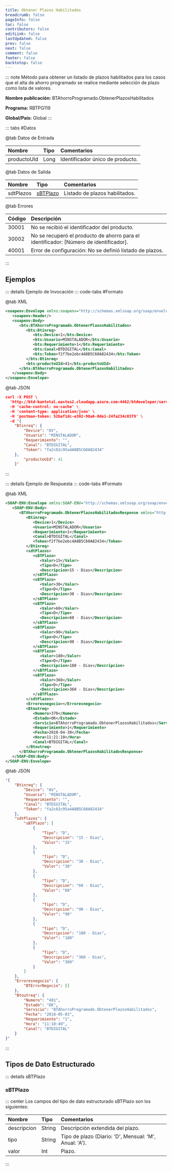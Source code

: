 ```yaml
---
title: Obtener Plazos Habilitados
breadcrumb: false
pageInfo: false
toc: false
contributors: false
editLink: false
lastUpdated: false
prev: false
next: false
comment: false
footer: false
backtotop: false
---
```


<!-- ABRE DATOS DEL MÉTODO -->
::: note Método para obtener un listado de plazos habilitados para los casos que el alta de ahorro programado se realice mediante selección de plazo como lista de valores.

**Nombre publicación:** BTAhorroProgramado.ObtenerPlazosHabilitados

**Programa:** RBTPG119

**Global/País:** Global
:::
<!-- CIERRA DATOS DEL MÉTODO -->

<!-- ABRE TABLA DE DATOS -->
::: tabs #Datos

@tab Datos de Entrada

Nombre | Tipo | Comentarios
:--------- | :--------- | :---------
productoUId | Long | Identificador único de producto.

@tab Datos de Salida

Nombre | Tipo | Comentarios
:--------- | :----------- | :-----------
sdtPlazos | [sBTPlazo](#sbtplazo) | Listado de plazos habilitados.

@tab Errores

Código | Descripción
:--------- | :-----------
30001 | No se recibió el identificador del producto.
30002 | No se recuperó el producto de ahorro para el identificador: [Número de identificador].
40001 | Error de configuración: No se definió listado de plazos.
:::
<!-- CIERRA TABLA DE DATOS -->

## **Ejemplos**

<!-- ABRE EJEMPLO DE INVOCACIÓN -->
::: details Ejemplo de Invocación
::: code-tabs #Formato

@tab XML
```xml
<soapenv:Envelope xmlns:soapenv="http://schemas.xmlsoap.org/soap/envelope/" xmlns:bts="http://uy.com.dlya.bantotal/BTSOA/">
   <soapenv:Header/>
   <soapenv:Body>
      <bts:BTAhorroProgramado.ObtenerPlazosHabilitados>
         <bts:Btinreq>
            <bts:Device>1</bts:Device>
            <bts:Usuario>MINSTALADOR</bts:Usuario>
            <bts:Requerimiento>1</bts:Requerimiento>
            <bts:Canal>BTDIGITAL</bts:Canal>
            <bts:Token>f2f7be2ebc4A8B5C60A82434</bts:Token>
         </bts:Btinreq>
         <bts:productoUId>41</bts:productoUId>
      </bts:BTAhorroProgramado.ObtenerPlazosHabilitados>
   </soapenv:Body>
</soapenv:Envelope>
```

@tab JSON
```json
curl -X POST \
  'http://btd-bantotal.eastus2.cloudapp.azure.com:4462/btdeveloper/servlet/com.dlya.bantotal.odwsbt_BTAhorroProgramado?ObtenerPlazosHabilitados' \
  -H 'cache-control: no-cache' \
  -H 'content-type: application/json' \
  -H 'postman-token: 52baf1dc-e302-90a6-0de1-24fa234c0379' \
  -d '{
	"Btinreq": {
		"Device": "AV",
		"Usuario": "MINSTALADOR",
		"Requerimiento": "",
		"Canal": "BTDIGITAL",
		"Token": "fa2c02c95a4A8B5C60A82434"
	},
		"productoUId": 41
	}'
```
:::
<!-- CIERRA EJEMPLO DE INVOCACIÓN -->

<!-- ABRE EJEMPLO DE RESPUESTA -->
::: details Ejemplo de Respuesta
::: code-tabs #Formato

@tab XML
```xml
<SOAP-ENV:Envelope xmlns:SOAP-ENV="http://schemas.xmlsoap.org/soap/envelope/" xmlns:xsd="http://www.w3.org/2001/XMLSchema" xmlns:SOAP-ENC="http://schemas.xmlsoap.org/soap/encoding/" xmlns:xsi="http://www.w3.org/2001/XMLSchema-instance">
   <SOAP-ENV:Body>
      <BTAhorroProgramado.ObtenerPlazosHabilitadosResponse xmlns="http://uy.com.dlya.bantotal/BTSOA/">
         <Btinreq>
            <Device>1</Device>
            <Usuario>MINSTALADOR</Usuario>
            <Requerimiento>1</Requerimiento>
            <Canal>BTDIGITAL</Canal>
            <Token>f2f7be2ebc4A8B5C60A82434</Token>
         </Btinreq>
         <sdtPlazos>
            <sBTPlazo>
               <Valor>15</Valor>
               <Tipo>D</Tipo>
               <Descripcion>15 - Dias</Descripcion>
            </sBTPlazo>
            <sBTPlazo>
               <Valor>30</Valor>
               <Tipo>D</Tipo>
               <Descripcion>30 - Dias</Descripcion>
            </sBTPlazo>
            <sBTPlazo>
               <Valor>60</Valor>
               <Tipo>D</Tipo>
               <Descripcion>60 - Dias</Descripcion>
            </sBTPlazo>
            <sBTPlazo>
               <Valor>90</Valor>
               <Tipo>D</Tipo>
               <Descripcion>90 - Dias</Descripcion>
            </sBTPlazo>
            <sBTPlazo>
               <Valor>180</Valor>
               <Tipo>D</Tipo>
               <Descripcion>180 - Dias</Descripcion>
            </sBTPlazo>
            <sBTPlazo>
               <Valor>360</Valor>
               <Tipo>D</Tipo>
               <Descripcion>360 - Dias</Descripcion>
            </sBTPlazo>
         </sdtPlazos>
         <Erroresnegocio></Erroresnegocio>
		 <Btoutreq>
            <Numero>370</Numero>
            <Estado>OK</Estado>
            <Servicio>BTAhorroProgramado.ObtenerPlazosHabilitados</Servicio>
            <Requerimiento>1</Requerimiento>
            <Fecha>2018-04-30</Fecha>
            <Hora>11:21:10</Hora>
            <Canal>BTDIGITAL</Canal>
         </Btoutreq>
      </BTAhorroProgramado.ObtenerPlazosHabilitadosResponse>
   </SOAP-ENV:Body>
</SOAP-ENV:Envelope>
```

@tab JSON
```json
'{
	"Btinreq": {
		"Device": "AV",
		"Usuario": "MINSTALADOR",
		"Requerimiento": "",
		"Canal": "BTDIGITAL",
		"Token": "fa2c02c95a4A8B5C60A82434"
	},
    "sdtPlazos": {
        "sBTPlazo": [
            {
                "Tipo": "D",
                "Descripcion": "15 - Dias",
                "Valor": "15"
            },
            {
                "Tipo": "D",
                "Descripcion": "30 - Dias",
                "Valor": "30"
            },
            {
                "Tipo": "D",
                "Descripcion": "60 - Dias",
                "Valor": "60"
            },
            {
                "Tipo": "D",
                "Descripcion": "90 - Dias",
                "Valor": "90"
            },
            {
                "Tipo": "D",
                "Descripcion": "180 - Dias",
                "Valor": "180"
            },
            {
                "Tipo": "D",
                "Descripcion": "360 - Dias",
                "Valor": "360"
            }
        ]
    },
    "Erroresnegocio": {
        "BTErrorNegocio": []
    },
    "Btoutreq": {
        "Numero": "401",
        "Estado": "OK",
        "Servicio": "BTAhorroProgramado.ObtenerPlazosHabilitados",
        "Fecha": "2018-05-03",
        "Requerimiento": "1",
        "Hora": "11:10:49",
        "Canal": "BTDIGITAL"
    }
}'
```
:::
<!-- CIERRA EJEMPLO DE RESPUESTA -->

## **Tipos de Dato Estructurado**

<!-- ABRE SDT -->
::: details sBTPlazo

### sBTPlazo

::: center
Los campos del tipo de dato estructurado sBTPlazo son los siguientes:

Nombre | Tipo | Comentarios
:--------- | :----------- | :-----------
descripcion | String | Descripción extendida del plazo.
tipo | String | Tipo de plazo (Diario: 'D', Mensual: 'M', Anual: 'A').
valor | Int | Plazo.
:::
<!-- CIERRA SDT -->
